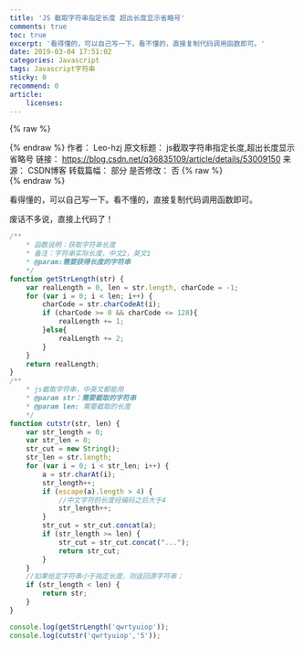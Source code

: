 ```yaml
---
title: 'JS 截取字符串指定长度 超出长度显示省略号'
comments: true
toc: true
excerpt: '看得懂的，可以自己写一下。看不懂的，直接复制代码调用函数即可。'
date: 2019-03-04 17:51:02
categories: Javascript
tags: Javascript字符串
sticky: 0
recommend: 0
article:
    licenses:
---
```

{% raw %}<article class="message is-link"><div class="message-body">{% endraw %}
作者： Leo-hzj
原文标题： js截取字符串指定长度,超出长度显示省略号
链接： https://blog.csdn.net/q36835109/article/details/53009150
来源： CSDN博客
转载篇幅： 部分
是否修改： 否
{% raw %}</div></article>{% endraw %}

看得懂的，可以自己写一下。看不懂的，直接复制代码调用函数即可。

废话不多说，直接上代码了！

``` javascript
/**
    * 函数说明：获取字符串长度
    * 备注：字符串实际长度，中文2，英文1
    * @param:需要获得长度的字符串
    */
function getStrLength(str) {
    var realLength = 0, len = str.length, charCode = -1;
    for (var i = 0; i < len; i++) {
        charCode = str.charCodeAt(i);
        if (charCode >= 0 && charCode <= 128){
            realLength += 1;
        }else{
            realLength += 2;
        }
    }
    return realLength;
}
/**
    * js截取字符串，中英文都能用
    * @param str：需要截取的字符串
    * @param len: 需要截取的长度
    */
function cutstr(str, len) {
    var str_length = 0;
    var str_len = 0;
    str_cut = new String();
    str_len = str.length;
    for (var i = 0; i < str_len; i++) {
        a = str.charAt(i);
        str_length++;
        if (escape(a).length > 4) {
            //中文字符的长度经编码之后大于4
            str_length++;
        }
        str_cut = str_cut.concat(a);
        if (str_length >= len) {
            str_cut = str_cut.concat("...");
            return str_cut;
        }
    }
    //如果给定字符串小于指定长度，则返回源字符串；
    if (str_length < len) {
        return str;
    }
}

console.log(getStrLength('qwrtyuiop'));
console.log(cutstr('qwrtyuiop','5'));
```